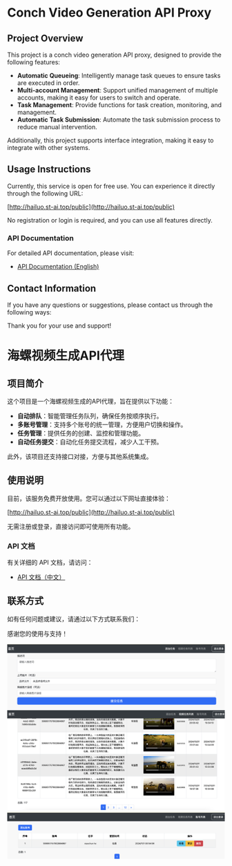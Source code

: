 # Conch Video Generation API Proxy

## Project Overview

This project is a conch video generation API proxy, designed to provide the following features:

- **Automatic Queueing**: Intelligently manage task queues to ensure tasks are executed in order.
- **Multi-account Management**: Support unified management of multiple accounts, making it easy for users to switch and operate.
- **Task Management**: Provide functions for task creation, monitoring, and management.
- **Automatic Task Submission**: Automate the task submission process to reduce manual intervention.

Additionally, this project supports interface integration, making it easy to integrate with other systems.

## Usage Instructions

Currently, this service is open for free use. You can experience it directly through the following URL:

[http://hailuo.st-ai.top/public](http://hailuo.st-ai.top/public)

No registration or login is required, and you can use all features directly.

### API Documentation

For detailed API documentation, please visit:

- [API Documentation (English)](http://hailuo.st-ai.top/docs)

## Contact Information

If you have any questions or suggestions, please contact us through the following ways:



Thank you for your use and support!




# 海螺视频生成API代理

## 项目简介

这个项目是一个海螺视频生成的API代理，旨在提供以下功能：

- **自动排队**：智能管理任务队列，确保任务按顺序执行。
- **多账号管理**：支持多个账号的统一管理，方便用户切换和操作。
- **任务管理**：提供任务的创建、监控和管理功能。
- **自动任务提交**：自动化任务提交流程，减少人工干预。

此外，该项目还支持接口对接，方便与其他系统集成。

## 使用说明

目前，该服务免费开放使用。您可以通过以下网址直接体验：

[http://hailuo.st-ai.top/public](http://hailuo.st-ai.top/public)

无需注册或登录，直接访问即可使用所有功能。

### API 文档

有关详细的 API 文档，请访问：

- [API 文档（中文）](http://hailuo.st-ai.top/docs)

## 联系方式

如有任何问题或建议，请通过以下方式联系我们：



感谢您的使用与支持！


![添加任务示例](images/add_task.png)
![任务列表](images/task_list.png)
![账号列表](images/account_list.png)

